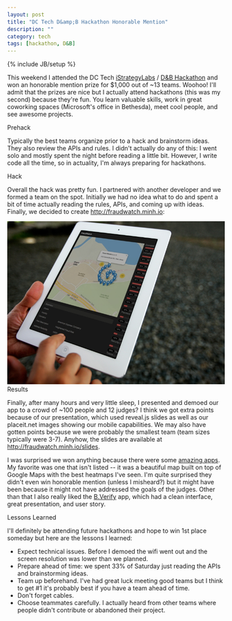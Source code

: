 ```yaml
---
layout: post
title: "DC Tech D&amp;B Hackathon Honorable Mention"
description: ""
category: tech
tags: [hackathon, D&B]
---
```

{% include JB/setup %}

This weekend I attended the DC Tech <a href="http://www.istrategylabs.com/" target="_blank">iStrategyLabs</a> / <a href="https://dnbdctech.eventbrite.com/" target="_blank">D&amp;B Hackathon</a> and won an 
honorable mention prize for $1,000 out of ~13 teams. Woohoo! I'll admit
that the prizes are nice but I actually attend hackathons (this was my second)
because they're fun. You learn valuable skills, work in great coworking
spaces (Microsoft's office in Bethesda), meet cool people, and see awesome
projects.

<div class="mSpotlight">Prehack</div>

Typically the best teams organize prior to a hack and brainstorm ideas. They also
review the APIs and rules. I didn't actually do any of this: I went
solo and mostly spent the night before reading a little bit. However, I write code all
the time, so in actuality, I'm always preparing for hackathons.

<div class="mSpotlight">Hack</div>

Overall the hack was pretty fun. I partnered with another developer and
we formed a team on the spot. Initially we had no idea what to do and spent
a bit of time actually reading the rules, APIs, and coming up with ideas. Finally,
we decided to create <a href="http://fraudwatch.minh.io" target="_blank">http://fraudwatch.minh.io</a>:

<img class="imageSpotlight" src="/assets/img/fraudwatch_ipad.jpg" alt="fraudwatch.jpg"/>

<div class="mSpotlight">Results</div>

Finally, after many hours and very little sleep, I presented and demoed our app
to a crowd of ~100 people and 12 judges? I think we got extra points because of
our presentation, which used reveal.js slides as well as our placeit.net images showing
our mobile capabilities. We may also have gotten points because we were probably the smallest
team (team sizes typically were 3-7). Anyhow, the slides are available at <a href="http://fraudwatch.minh.io/slides" target="_blank">http://fraudwatch.minh.io/slides</a>.

I was surprised we won anything because there were some 
<a href="http://dctechhack.challengepost.com/submissions" target="_blank">amazing apps</a>. 
My favorite was one that isn't listed -- it was a beautiful map built on top of
Google Maps with the best heatmaps I've seen. I'm quite surprised they didn't 
even win honorable mention (unless I misheard?) but it might have been because
it might not have addressed the goals of the judges. Other than that I also
really liked the <a href="http://ec2-54-237-120-185.compute-1.amazonaws.com/" target="_blank">B.Verify</a>
app, which had a clean interface, great presentation, and user story.

<div class="mSpotlight">Lessons Learned</div>

I'll definitely be attending future hackathons and hope to win 1st place
someday but here are the lessons I learned:

* Expect technical issues. Before I demoed the wifi went out and 
the screen resolution was lower than we planned.
* Prepare ahead of time: we spent 33% of Saturday just reading the APIs
and brainstorming ideas.
* Team up beforehand. I've had great luck meeting good teams but I think
to get #1 it's probably best if you have a team ahead of time.
* Don't forget cables. 
* Choose teammates carefully. I actually heard from other teams where people
didn't contribute or abandoned their project.